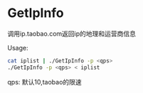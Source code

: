 # GetIpInfo

调用ip.taobao.com返回ip的地理和运营商信息

Usage:

```bash
cat iplist | ./GetIpInfo -p <qps>
./GetIpInfo -p <qps> < iplist
```

qps: 默认10,taobao的限速

